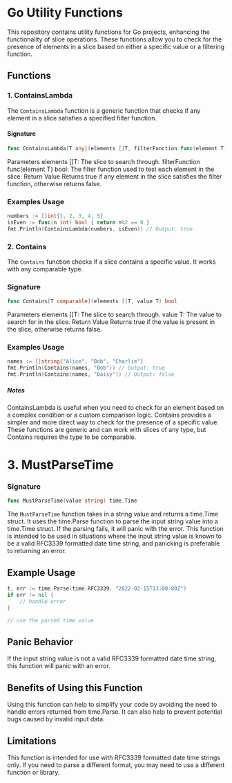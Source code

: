 # Go Utility Functions

This repository contains utility functions for Go projects, enhancing the functionality of slice operations. These functions allow you to check for the presence of elements in a slice based on either a specific value or a filtering function.

## Functions

### 1. ContainsLambda

The `ContainsLambda` function is a generic function that checks if any element in a slice satisfies a specified filter function.

#### Signature

```go
func ContainsLambda[T any](elements []T, filterFunction func(element T) bool) bool
```

Parameters
elements []T: The slice to search through.
filterFunction func(element T) bool: The filter function used to test each element in the slice.
Return Value
Returns true if any element in the slice satisfies the filter function, otherwise returns false.

###  Examples Usage

```go
numbers := []int{1, 2, 3, 4, 5}
isEven := func(n int) bool { return n%2 == 0 }
fmt.Println(ContainsLambda(numbers, isEven)) // Output: true
```


### 2. Contains
The `Contains` function checks if a slice contains a specific value. It works with any comparable type.


### Signature
```go
func Contains[T comparable](elements []T, value T) bool
```
Parameters
elements []T: The slice to search through.
value T: The value to search for in the slice.
Return Value
Returns true if the value is present in the slice, otherwise returns false.


###  Examples Usage
```go
names := []string{"Alice", "Bob", "Charlie"}
fmt.Println(Contains(names, "Bob")) // Output: true
fmt.Println(Contains(names, "Daisy")) // Output: false
```

##### Notes
ContainsLambda is useful when you need to check for an element based on a complex condition or a custom comparison logic.
Contains provides a simpler and more direct way to check for the presence of a specific value.
These functions are generic and can work with slices of any type, but Contains requires the type to be comparable.


# 3. MustParseTime

### Signature
```go
func MustParseTime(value string) time.Time
```

The `MustParseTime` function takes in a string value and returns a time.Time struct. It uses the time.Parse function to parse the input string value into a time.Time struct. If the parsing fails, it 
will panic with the error. This function is intended to be used in situations where the input string value is known to be a valid RFC3339 formatted date time string, and panicking is preferable to returning an error.

## Example Usage

```go
t, err := time.Parse(time.RFC3339, "2022-02-15T13:00:00Z")
if err != nil {
    // handle error
}

// use the parsed time value
```

## Panic Behavior

If the input string value is not a valid RFC3339 formatted date time string, this function will panic with an error.

## Benefits of Using this Function

Using this function can help to simplify your code by avoiding the need to handle errors returned from time.Parse. It can also help to prevent potential bugs caused by invalid input data.

## Limitations

This function is intended for use with RFC3339 formatted date time strings only. If you need to parse a different format, you may need to use a different function or library.
